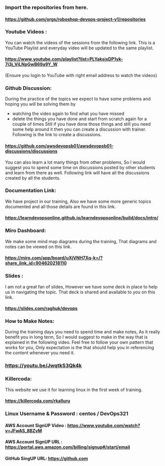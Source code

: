 ### Import the repositories from here.

#### https://github.com/orgs/roboshop-devops-project-v1/repositories

### Youtube Videos : 
You can watch the videos of the sessions from the following link. This is a YouTube Playlist and everyday video will be updated to the same playlist.

#### https://www.youtube.com/playlist?list=PLYaksixDP1yk-7i3j_ViLNpGwB69a9Y_W
(Ensure you login to YouTube with right email address to watch the videos)

### Github Discussion:
During the practice of the topics we expect to have some problems and hoping you will be solving them by
  - watching the video again to find what you have missed
  - delete the things you have done and start from scratch again for a couple of times
Still if you have done those things and still you need some help around it then you can create a discussion with trainer. Following is the link to create a discussions.

#### https://github.com/awsdevopsb01/awsdevopsb01-discussions/discussions

You can also learn a lot many things from other problems, So I would suggest you to spend some time on discussions posted by other students and learn from there as well. Following link will have all the discussions created by all the students.


### Documentation Link:
We have project in our training, Also we have some more generic topics documented and all those details are found in this link.

#### https://learndevopsonline.github.io/learndevopsonline/build/docs/intro/

### Miro Dashboard:
We make some mind map diagrams during the training, That diagrams and notes can be viewed on this link.

#### https://miro.com/app/board/uXjVNH7Xq-k=/?share_link_id=904620218110

### Slides : 
I am not a great fan of slides, However we have some deck in place to help us in navigating the topic. That deck is shared and available to you on this link.

#### https://slides.com/raghuk/devops

### How to Make Notes:
During the training days you need to spend time and make notes, As it really benefit you in long term, So I would suggest to make in the way that is explained in the following video.
Feel free to follow your own pattern that works for you, Only expectation is the that should help you in referencing the content whenever you need it.

### https://youtu.be/JwqtkS3Qk4k

### Killercoda:

This website we use it for learning linux in the first week of training.

#### https://killercoda.com/rkalluru

### Linux Username & Password : centos / DevOps321

#### AWS Account SignUP Video :	 https://www.youtube.com/watch?v=JFwAS_8BZvM
#### AWS Account SignUP URL :    https://portal.aws.amazon.com/billing/signup#/start/email

#### GitHub SingUP URL: https://github.com

